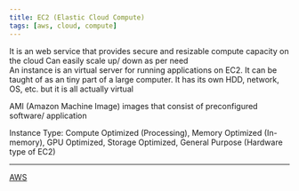 ```yaml
---
title: EC2 (Elastic Cloud Compute)
tags: [aws, cloud, compute]
---
```


It is an web service that provides secure and resizable compute capacity on the cloud   Can easily scale up/ down as per need  
An instance is an virtual server for running applications on EC2. It can be taught of as an tiny part of a large computer. It has its own HDD, network, OS, etc. but it is all actually virtual

AMI (Amazon Machine Image) images that consist of preconfigured software/ application

Instance Type: Compute Optimized (Processing), Memory Optimized (In-memory), GPU Optimized, Storage Optimized, General Purpose (Hardware type of EC2)

---

[AWS](../AWS.md)